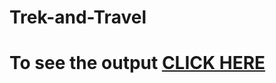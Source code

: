 # Trek-and-Travel

# To see the output [CLICK HERE](https://gither-jay.github.io/Trek-and-Travel/Trek%20and%20Travel/index.html)
